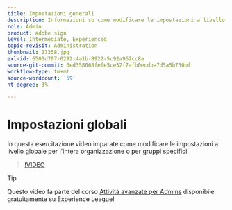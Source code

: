```yaml
---
title: Impostazioni generali
description: Informazioni su come modificare le impostazioni a livello globale per l'intera organizzazione o per gruppi specifici
role: Admin
product: adobe sign
level: Intermediate, Experienced
topic-revisit: Administration
thumbnail: 17358.jpg
exl-id: 6500d797-0292-4a1b-8922-5c92a962cc8a
source-git-commit: 0ed358068fefe5ce52f7afb0ecdba7d5a5b750bf
workflow-type: tm+mt
source-wordcount: '59'
ht-degree: 3%

---
```


# Impostazioni globali

In questa esercitazione video imparate come modificare le impostazioni a livello globale per l&#39;intera organizzazione o per gruppi specifici.

>[!VIDEO](https://video.tv.adobe.com/v/17358?hidetitle=true)

>[!TIP]
>
>Questo video fa parte del corso [Attività avanzate per Admins](https://experienceleague.adobe.com/?recommended=Sign-A-1-2020.1) disponibile gratuitamente su Experience League!
